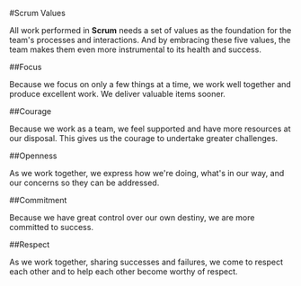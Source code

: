 #Scrum Values

All work performed in **Scrum** needs a set of values as the foundation for the team's processes and interactions. And by embracing these five values, the team makes them even more instrumental to its health and success.

##Focus

Because we focus on only a few things at a time, we work well together and produce excellent work. We deliver valuable items sooner.

##Courage

Because we work as a team, we feel supported and have more resources at our disposal. This gives us the courage to undertake greater challenges.

##Openness

As we work together, we express how we're doing, what's in our way, and our concerns so they can be addressed.

##Commitment

Because we have great control over our own destiny, we are more committed to success.

##Respect

As we work together, sharing successes and failures, we come to respect each other and to help each other become worthy of respect.